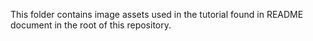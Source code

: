 This folder contains image assets used in the tutorial found in README document in the root of this repository.
